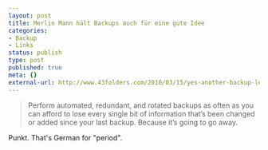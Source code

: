 ```yaml
---
layout: post
title: Merlin Mann hält Backups auch für eine gute Idee
categories:
- Backup
- Links
status: publish
type: post
published: true
meta: {}
external-url: http://www.43folders.com/2010/03/15/yes-another-backup-lecture
---
```

<blockquote>Perform automated, redundant, and rotated backups as often as you can afford to lose every single bit of information that’s been changed or added since your last backup. Because it’s going to go away.</blockquote>

Punkt. <span class="en">That's German for "period".</span>

